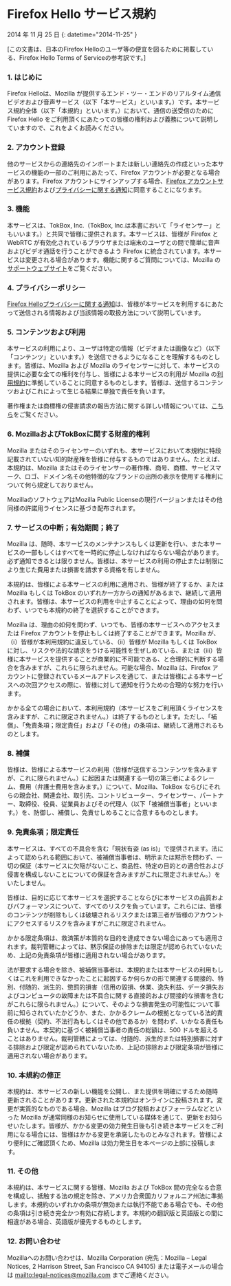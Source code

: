 # Firefox Hello サービス規約

2014 年 11 月 25 日
{: datetime="2014-11-25" }

[この文書は、日本のFirefox Helloのユーザ等の便宜を図るために掲載している、Firefox Hello Terms of Serviceの参考訳です。]

### 1. はじめに

Firefox Helloは、Mozilla が提供するエンド・ツー・エンドのリアルタイム通信ビデオおよび音声サービス（以下「本サービス」といいます。）です。本サービス規約全体（以下「本規約」といいます。）において、通信の送受信のために Firefox Hello をご利用頂くにあたっての皆様の権利および義務について説明していますので、これをよくお読みください。

### 2. アカウント登録

他のサービスからの連絡先のインポートまたは新しい連絡先の作成といった本サービスの機能の一部のご利用にあたって、Firefox アカウントが必要となる場合があります。Firefox アカウントにサインアップする場合、[Firefox アカウントサービス規約](https://www.mozilla.org/about/legal/terms/services)および[プライバシーに関する通知](https://www.mozilla.org/privacy/firefox-cloud)に同意することになります。

### 3. 機能

本サービスは、TokBox, Inc.（TokBox, Inc.は本書において「ライセンサー」ともいいます。）と共同で皆様に提供されます。本サービスは、皆様が Firefox と WebRTC が有効化されているブラウザまたは端末のユーザとの間で簡単に音声およびビデオ通話を行うことができるよう Firefox に統合されています。本サービスは変更される場合があります。機能に関するご質問については、Mozilla の[サポートウェブサイト](https://support.mozilla.org/products/firefox)をご覧ください。

### 4. プライバシーポリシー

[Firefox Helloプライバシーに関する通知](https://www.mozilla.org/privacy/firefox-hello/)は、皆様が本サービスを利用するにあたって送信される情報および当該情報の取扱方法について説明しています。

### 5. コンテンツおよび利用

本サービスの利用により、ユーザは特定の情報（ビデオまたは画像など）（以下「コンテンツ」といいます。）を送信できるようになることを理解するものとします。皆様は、Mozilla および Mozilla のライセンサーに対して、本サービスの提供に必要な全ての権利を付与し、皆様による本サービスの利用が Mozilla の[利用規約](https://www.mozilla.org/about/legal/acceptable-use)に準拠していることに同意するものとします。皆様は、送信するコンテンツおよびこれによって生じる結果に単独で責任を負います。

著作権または商標権の侵害請求の報告方法に関する詳しい情報については、[こちら](https://www.mozilla.org/about/legal/report-abuse/)をご覧ください。

### 6. MozillaおよびTokBoxに関する財産的権利

Mozilla またはそのライセンサーのいずれも、本サービスにおいて本規約に特段記載されていない知的財産権を皆様に付与するものではありません。たとえば、本規約は、Mozilla またはそのライセンサーの著作権、商号、商標、サービスマーク、ロゴ、ドメイン名その他特徴的なブランドの出所の表示を使用する権利について何ら規定しておりません。

MozillaのソフトウェアはMozilla Public Licenseの現行バージョンまたはその他同様の許諾用ライセンスに基づき配布されます。

### 7. サービスの中断；有効期間；終了

Mozilla は、随時、本サービスのメンテナンスもしくは更新を行い、また本サービスの一部もしくはすべてを一時的に停止しなければならない場合があります。必ず通知できるとは限りません。皆様は、本サービスの利用の停止または制限により生じた費用または損害を請求する資格を有しません。

本規約は、皆様による本サービスの利用に適用され、皆様が終了するか、または Mozilla もしくは TokBox のいずれか一方からの通知があるまで、継続して適用されます。皆様は、本サービスの利用を中止することによって、理由の如何を問わず、いつでも本規約の終了を選択することができます。

Mozilla は、理由の如何を問わず、いつでも、皆様の本サービスへのアクセスまたは Firefox アカウントを停止もしくは終了することができます。Mozilla が、（ⅰ）皆様が本利用規約に違反している、（ⅱ）皆様が Mozilla もしくは TokBox に対し、リスクや法的な請求をうける可能性を生ぜしめている、または（ⅲ）皆様に本サービスを提供することが商業的に不可能である、と合理的に判断する場合を含みますが、これらに限られません。可能な場合、Mozilla は、Firefox アカウントに登録されているメールアドレスを通じて、または皆様による本サービスへの次回アクセスの際に、皆様に対して通知を行うための合理的な努力を行います。

かかる全ての場合において、本利用規約（本サービスをご利用頂くライセンスを含みますが、これに限定されません。）は終了するものとします。ただし、「補償」、「免責条項；限定責任」および「その他」の条項は、継続して適用されるものとします。

### 8. 補償

皆様は、皆様による本サービスの利用（皆様が送信するコンテンツを含みますが、これに限られません。）に起因または関連する一切の第三者によるクレーム、費用（弁護士費用を含みます。）について、Mozilla、TokBox ならびにそれらの親会社、関連会社、取引先、コントリビューター、ライセンサー、パートナー、取締役、役員、従業員およびその代理人（以下「被補償当事者」といいます。）を、防御し、補償し、免責せしめることに合意するものとします。

### 9. 免責条項；限定責任

本サービスは、すべての不具合を含む「現状有姿 (as is)」で提供されます。法によって認められる範囲において、被補償当事者は、明示または黙示を問わず、一切の保証（本サービスに欠陥がないこと、商品性、特定の目的との適合性および侵害を構成しないことについての保証を含みますがこれに限定されません。）をいたしません。

皆様は、目的に応じて本サービスを選択することならびに本サービスの品質およびパフォーマンスについて、すべてのリスクを負っています。これらには、皆様のコンテンツが削除もしくは破壊されるリスクまたは第三者が皆様のアカウントにアクセスするリスクを含みますがこれに限定されません。

かかる限定条項は、救済策が本質的な目的を達成できない場合にあっても適用されます。裁判管轄によっては、黙示保証の排除または限定が認められていないため、上記の免責条項が皆様に適用されない場合があります。

法が要求する場合を除き、被補償当事者は、本規約または本サービスの利用もしくはこれを利用できなかったことに起因するか何らかの形で関連する間接的、特別、付随的、派生的、懲罰的損害（信用の毀損、休業、逸失利益、データ損失およびコンピュータの故障または不具合に関する直接的および間接的な損害を含むがこれらに限られません。）について、そのような損害発生の可能性について事前に知らされていたかどうか、また、かかるクレームの根拠となっている法的責任の根拠（契約、不法行為もしくはその他であるか）を問わず、いかなる責任も負いません。本契約に基づく被補償当事者の責任の総額は、500 ドルを超えることはありません。裁判管轄によっては、付随的、派生的または特別損害に対する排除および限定が認められていないため、上記の排除および限定条項が皆様に適用されない場合があります。

### 10. 本規約の修正

本規約は、本サービスの新しい機能を公開し、また提供を明確にするため随時更新されることがあります。更新された本規約はオンラインに投稿されます。変更が実質的なものである場合、Mozilla はブログ投稿およびフォーラムなどといった Mozilla が通常同様のお知らせに使用している媒体を通じて、更新をお知らせいたします。皆様が、かかる変更の効力発生日後も引き続き本サービスをご利用になる場合には、皆様はかかる変更を承諾したものとみなされます。皆様により便利にご確認頂くため、Mozilla は効力発生日を本ページの上部に投稿します。

### 11. その他

本規約は、本サービスに関する皆様、Mozilla および TokBox 間の完全なる合意を構成し、抵触する法の規定を除き、アメリカ合衆国カリフォルニア州法に準拠します。本規約のいずれかの条項が無効または執行不能である場合でも、その他の条項は引き続き完全かつ有効に存続します。本規約の翻訳版と英語版との間に相違がある場合、英語版が優先するものとします。

### 12. お問い合わせ

Mozillaへのお問い合わせは、Mozilla Corporation (宛先：Mozilla – Legal Notices, 2 Harrison Street, San Francisco CA 94105) または電子メールの場合は <mailto:legal-notices@mozilla.com> までご連絡ください。
